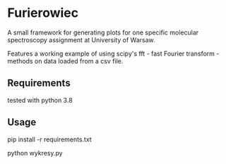 # Furierowiec
A small framework for generating plots for one specific molecular spectroscopy assignment at University of Warsaw.

Features a working example of using scipy's fft - fast Fourier transform - methods on data loaded from a csv file.

## Requirements
tested with python 3.8

## Usage
pip install -r requirements.txt

python wykresy.py
